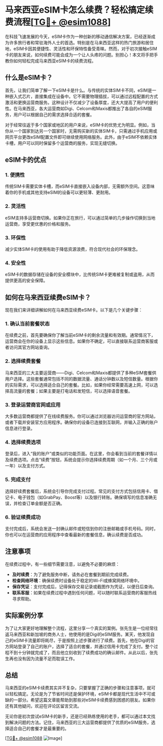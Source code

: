 # 马来西亚eSIM卡怎么续费？轻松搞定续费流程[[TG💪+ @esim1088](https://t.me/s/esim1088)]

在科技飞速发展的今天，eSIM卡作为一种创新的移动通信解决方案，已经逐渐成为许多旅行者和常驻海外人士的首选。特别是在马来西亚这样的热门旅游和居住地，eSIM卡因其便捷性、灵活性和环保特性备受青睐。然而，对于初次接触eSIM卡的朋友来说，如何续费可能会成为一个让人头疼的问题。别担心！本文将手把手教你如何轻松完成马来西亚eSIM卡的续费流程。

## 什么是eSIM卡？

首先，让我们简单了解一下eSIM卡是什么。与传统的实体SIM卡不同，eSIM是一种嵌入式芯片，直接集成在设备中。它不需要物理插拔，可以通过远程配置的方式激活和更换运营商服务。这种设计不仅减少了设备厚度，还大大提高了用户的便利性。在马来西亚，各大运营商如Digi、Celcom和Maxis都推出了各自的eSIM服务，用户可以根据自己的需求选择合适的套餐。

对于经常往返于多个国家或地区的用户来说，eSIM卡的优势尤为明显。例如，当你从一个国家到达另一个国家时，无需购买新的实体SIM卡，只需通过手机应用或网页平台更改eSIM配置文件即可继续使用网络服务。此外，由于eSIM不依赖实体卡槽，用户可以同时保留多个运营商的服务，实现无缝切换。

## eSIM卡的优点

### 1. **便携性**
传统SIM卡需要实体卡槽，而eSIM卡直接嵌入设备内部，无需额外空间。这意味着你的手机或其他支持eSIM的设备可以更轻薄、更耐用。

### 2. **灵活性**
eSIM支持多运营商切换。如果你正在旅行，可以通过简单的几步操作切换到当地运营商，享受更优惠的价格和服务。

### 3. **环保性**
减少实体SIM卡的使用有助于降低资源浪费，符合现代社会的环保理念。

### 4. **安全性**
eSIM卡的数据存储在设备的安全模块中，比传统SIM卡更难被复制或盗用，从而提供更高的安全保障。

## 如何在马来西亚续费eSIM卡？

现在我们来详细讲解如何在马来西亚续费eSIM卡。以下是几个关键步骤：

### 1. **确认当前套餐状态**

在续费之前，首先要确保你了解当前eSIM卡的剩余流量和有效期。通常情况下，运营商会在你的设备上显示这些信息。如果你不确定，可以直接联系运营商客服或者访问其官方网站查询。

### 2. **选择续费套餐**

马来西亚的三大主要运营商——Digi、Celcom和Maxis都提供了多种eSIM套餐供用户选择。这些套餐通常包括不同的数据流量、通话分钟数以及短信数量。根据你的实际需求，可以选择适合自己的套餐。比如，如果你经常需要高速上网，可以选择高流量的套餐；如果主要是打电话和发短信，可以选择语音套餐。

### 3. **登录运营商官网或应用**

大多数运营商都提供了在线续费服务。你可以通过浏览器访问运营商的官方网站，或者下载并安装官方应用程序。确保你的设备已连接到互联网，并输入正确的账户信息进行登录。

### 4. **选择续费选项**

登录后，进入“我的账户”或类似的功能页面。在这里，你会看到当前的套餐详情以及续费选项。点击“续费”按钮，系统会提示你选择续费周期（如一个月、三个月或一年）以及支付方式。

### 5. **完成支付**

选择好续费套餐后，系统会引导你完成支付过程。常见的支付方式包括信用卡、借记卡、电子钱包（如GrabPay、Boost等）以及银行转账。确保填写的信息准确无误，并检查订单金额是否正确。

### 6. **验证续费成功**

支付完成后，系统会发送一封确认邮件或短信到你的注册邮箱或手机号码。同时，你也可以在运营商的应用程序中查看最新的套餐信息，确认续费是否成功。

## 注意事项

在续费过程中，有一些细节需要注意，以避免不必要的麻烦：

- **及时续费**：为了避免服务中断，请务必在套餐到期前完成续费。
- **检查网络环境**：确保续费时设备处于稳定的Wi-Fi或蜂窝网络环境中。
- **保存凭证**：支付完成后，记得保存交易记录或截图作为凭证，以便日后查询。
- **联系客服**：如果在续费过程中遇到任何问题，可以随时联系运营商的客服热线寻求帮助。

## 实际案例分享

为了让大家更好地理解整个流程，这里分享一个真实的案例。张先生是一位经常往返马来西亚和新加坡的商务人士，他使用的是Digi的eSIM服务。某天，他发现自己的eSIM卡流量即将耗尽，于是按照上述步骤进行了续费。首先，他在Digi的官方网站登录了自己的账户，选择了适合的套餐，并通过信用卡完成了支付。整个过程不到十分钟就完成了，而且他立刻收到了续费成功的确认邮件。从此以后，张先生再也没有因为流量不足而耽误工作。

## 总结

马来西亚的eSIM卡续费其实并不复杂，只要掌握了正确的步骤和注意事项，就可以轻松搞定。无论是为了节省时间还是保护环境，eSIM卡都是现代生活中不可或缺的一部分。希望这篇文章能帮助到那些对eSIM卡续费感到困惑的朋友。如果你还有其他疑问，欢迎在评论区留言交流。

无论你是初次尝试eSIM卡的新手，还是已经熟练使用的老手，都可以通过本文找到解决问题的方法。记住，马来西亚的三大运营商都提供了优质的eSIM服务，选择适合自己的套餐才是最重要的。

[[TG💪+ @esim1088](https://t.me/s/esim1088) ![Image](https://i.postimg.cc/4NQfJmqS/Snipaste-2025-05-13-00-14-12.png)]